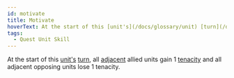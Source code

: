 ```yaml
---
id: motivate
title: Motivate
hoverText: At the start of this [unit's](/docs/glossary/unit) [turn](/docs/glossary/turn), all [adjacent](/docs/glossary/adjacent) allied units gain 1 [tenacity](/docs/glossary/tenacity) and all adjacent opposing units lose 1 tenacity.
tags:
  - Quest Unit Skill
---
```


At the start of this [unit's](/docs/glossary/unit) [turn](/docs/glossary/turn), all [adjacent](/docs/glossary/adjacent) allied units gain 1 [tenacity](/docs/glossary/tenacity) and all adjacent opposing units lose 1 tenacity.
